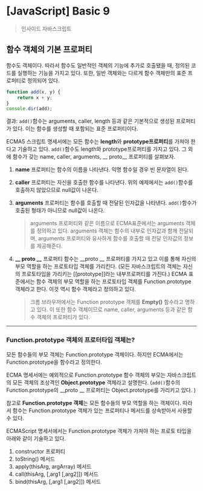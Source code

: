 # [JavaScript] Basic 9
> 인사이드 자바스크립트

## 함수 객체의 기본 프로퍼티
함수도 객체이다. 따라서 함수도 일반적인 객체의 기능에 추가로 호출됐을 때, 정의된 코드를 실행하는 기능을 가지고 있다.
또한, 일반 객체와는 다르게 함수 객체만의 표준 프로퍼티로 정의되어 있다.
```javascript
function add(x, y) {
	return x + y;
}
console.dir(add);
```
결과: `add()`함수는 arguments, caller, length 등과 같은 기본적으로 생성된 프로퍼티가 있다. 이는 함수를 생성할 때 포함되는 표준 프로퍼티이다.

ECMA5 스크립트 명세서에는 모든 함수는 **length**와 **prototype프로퍼티**를 가져야 한다고 기술하고 있다.
`add()`함수도 length와 prototype프로퍼티를 가지고 있다.
그 외에 함수가 갖는 name, caller, arguments, __ proto__ 프로퍼티를 살펴보자.
1. **name** 프로퍼티는 함수의 이름을 나타낸다.
	 익명 함수일 경우 빈 문자열이 된다.
2. **caller** 프로퍼티는 자신을 호출한 함수를 나타낸다.
	 위의 예제에서는 `add()`함수를 호출하지 않았으므로 null값이 나온다.
 3. **arguments** 프로퍼티는 함수를 호출할 때 전달된 인자값을 나타낸다.
	 `add()`함수가 호출된 형태가 아니므로 null값이 나온다.
	 > arguments 프로퍼티와 같은 이름으로 ECMA표준에서는 arguments 객체를 정의하고 있다. arguments 객체는 함수의 내부로 인자값과 함께 전달되며, arguments 프로퍼티와 유사하게 함수를 호출할 때 전달 인자값의 정보를 제공해준다.
	 
 4. **__ proto __** 프로퍼티
	  함수는 __proto __ 프로퍼티를 가지고 있고 이를 통해 자신의 부모 역할을 하는 프로토타입 객체를 가리킨다. (모든 자바스크립트의 객체는 자신의 프로토타입을 가리키는 [[prototype]]라는 내부프로퍼티를 가진다.)
	  ECMA 표준에서는 함수 객체의 부모 역할을 하는 프로토타입 객체를 Function.prototype 객체라고 한다. 이것 역시 함수 객체라고 정의하고 있다. 
	  > 크롬 브라우저에서는 Function prototype 객체를 **Empty()** 함수라고 명하고 있다. 이 또한 함수 객체이므로 name, caller, arguments 등과 같은 함수 객체의 프로퍼티가 있다.



---------
### Function.prototype 객체의 프로터타입 객체는?
모든 함수들의 부모 객체는 Function.prototype 객체이다.
하지만 ECMA에서는 Function.prototype을 함수라고 정의한다.

ECMA 명세서에는 예외적으로 Function.prototype 함수 객체의 부모는 자바스크립트의 모든 객체의 조상격인 **Object.prototype** 객체라고 설명한다. (`add()`함수의 Function.prototype의 __proto __ 프로퍼티는 Object.prototype를 가리키고 있다. )

참고로 **Function.prototype 객체**는 모든 함수들의 부모 역할을 하는 객체이다. 따라서 함수는 Function.prototype 객체가 있는 프로퍼티나 메서드를 상속받아서 사용할 수 있다.

ECMAScript 명세서에서는 Function.prototype 객체가 가져야 하는 프로토 타입을 아래와 같이 기술하고 있다.
1. constructor 프로퍼티
2. toString() 메서드
3. apply(thisArg, argArray) 메서드
4. call(thisArg, [,arg1 [,arg2]]) 메서드
5. bind(thisArg, [,arg1 [,arg2]]) 메서드